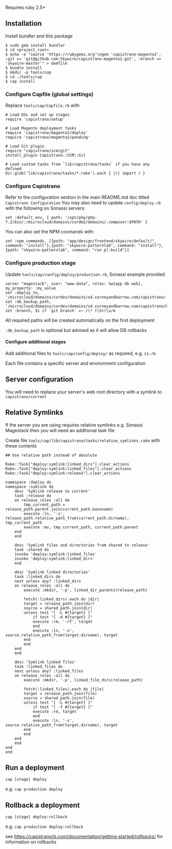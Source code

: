 Requires ruby 2.5+

## Installation

Install bundler and this package 

    $ sudo gem install bundler
    $ cd <project_root>
    $ echo -e "source 'https://rubygems.org'\ngem 'capistrano-magento2', :git => 'git@github.com:Skywire/capistrano-magento2.git', :branch => 'skywire-master'" > Gemfile
    $ bundle install
    $ mkdir -p tools/cap
    $ cd ./tools/cap
    $ cap install

### Configure Capfile (global settings)

Replace `tools/cap/Capfile.rb` with

    # Load DSL and set up stages
    require 'capistrano/setup'

    # Load Magento deployment tasks
    require 'capistrano/magento2/deploy'
    require 'capistrano/magento2/pending'

    # Load Git plugin
    require "capistrano/scm/git"
    install_plugin Capistrano::SCM::Git

    # Load custom tasks from `lib/capistrano/tasks` if you have any defined
    Dir.glob('lib/capistrano/tasks/*.rake').each { |r| import r }


### Configure Capistrano

Refer to the configuration sestion in the main README.md doc titled `Capistrano Configuration`
You may also need to update `config/deploy.rb` with the following on Sonassi servers:
~~~
set :default_env, { path: '/opt/php/php-7.2/bin/:/microcloud/domains/cordm2/domains/.composer:$PATH' }
~~~
You can also set the NPM coomands with:
~~~
set :npm_commands, [{path: "app/design/frontend/skywire/default/", command: "install"},{path: "skywire-patternlab", command: "install"},{path: "skywire-patternlab", command: "run pl:build"}]
~~~

### Configure production stage

Update `tools/cap/config/deploy/production.rb`, Sonassi example provided

    server "magestack", user: "www-data", roles: %w{app db web}, my_property: :my_value
    set :deploy_to, '/microcloud/domains/cordev/domains/s4.corneyandbarrow.com/capistrano/'
    set :db_backup_path, '/microcloud/domains/cordev/domains/s4.corneyandbarrow.com/capistrano/backup'
    set :branch, $1 if `git branch` =~ /\* (\S+)\s/m

All required paths will be created automatically on the first deployment

`:db_backup_path` is optional but advised as it will allow DB rollbacks

#### Configure additional stages

Add additional files to `tools/cap/config/deploy/` as required, e.g. `s1.rb`

Each file contains a specific server and environment configuration

## Server configuration

You will need to replace your server's web root directory with a symlink to `capistrano/current`

## Relative Symlinks

If the server you are using requires relative symlinks e.g. Sonassi Magestack then you will need an additional task file

Create file `tools/cap/lib/capistrano/tasks/relative_symlinks.rake` with these contents

    ## Use relative path instead of absolute

    Rake::Task["deploy:symlink:linked_dirs"].clear_actions
    Rake::Task["deploy:symlink:linked_files"].clear_actions
    Rake::Task["deploy:symlink:release"].clear_actions

    namespace :deploy do
    namespace :symlink do
        desc 'Symlink release to current'
        task :release do
        on release_roles :all do
            tmp_current_path = release_path.parent.join(current_path.basename)
            execute :ln, '-s', release_path.relative_path_from(current_path.dirname), tmp_current_path
            execute :mv, tmp_current_path, current_path.parent
        end
        end

        desc 'Symlink files and directories from shared to release'
        task :shared do
        invoke 'deploy:symlink:linked_files'
        invoke 'deploy:symlink:linked_dirs'
        end

        desc 'Symlink linked directories'
        task :linked_dirs do
        next unless any? :linked_dirs
        on release_roles :all do
            execute :mkdir, '-p', linked_dir_parents(release_path)

            fetch(:linked_dirs).each do |dir|
            target = release_path.join(dir)
            source = shared_path.join(dir)
            unless test "[ -L #{target} ]"
                if test "[ -d #{target} ]"
                execute :rm, '-rf', target
                end
                execute :ln, '-s', source.relative_path_from(target.dirname), target
            end
            end
        end
        end

        desc 'Symlink linked files'
        task :linked_files do
        next unless any? :linked_files
        on release_roles :all do
            execute :mkdir, '-p', linked_file_dirs(release_path)

            fetch(:linked_files).each do |file|
            target = release_path.join(file)
            source = shared_path.join(file)
            unless test "[ -L #{target} ]"
                if test "[ -f #{target} ]"
                execute :rm, target
                end
                execute :ln, '-s', source.relative_path_from(target.dirname), target
            end
            end
        end
        end
    end
    end

## Run a deployment

`cap [stage] deploy`

e.g. `cap production deploy`

## Rollback a deployment

`cap [stage] deploy:rollback`

e.g. `cap production deploy:rollback`

see https://capistranorb.com/documentation/getting-started/rollbacks/ for information on rollbacks
